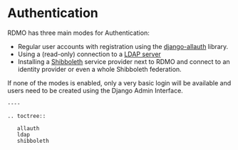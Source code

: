 # Authentication

RDMO has three main modes for Authentication:

* Regular user accounts with registration using the [django-allauth](allauth.html) library.
* Using a (read-only) connection to a [LDAP server](ldap.html)
* Installing a [Shibboleth](shibboleth.html) service provider next to RDMO and connect to an identity provider or even a whole Shibboleth federation.

If none of the modes is enabled, only a very basic login will be available and users need to be created using the Django Admin Interface.

```eval_rst
----

.. toctree::

   allauth
   ldap
   shibboleth
```
